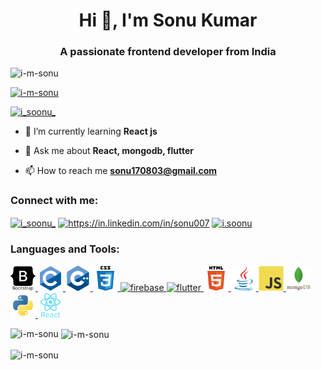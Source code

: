 <h1 align="center">Hi 👋, I'm Sonu Kumar</h1>
<h3 align="center">A passionate frontend developer from India</h3>

<p align="left"> <img src="https://komarev.com/ghpvc/?username=i-m-sonu&label=Profile%20views&color=0e75b6&style=flat" alt="i-m-sonu" /> </p>

<p align="left"> <a href="https://github.com/ryo-ma/github-profile-trophy"><img src="https://github-profile-trophy.vercel.app/?username=i-m-sonu" alt="i-m-sonu" /></a> </p>

<p align="left"> <a href="https://twitter.com/i_soonu_" target="blank"><img src="https://img.shields.io/twitter/follow/i_soonu_?logo=twitter&style=for-the-badge" alt="i_soonu_" /></a> </p>

- 🌱 I’m currently learning **React js**



- 💬 Ask me about **React, mongodb, flutter**

- 📫 How to reach me **sonu170803@gmail.com**

<h3 align="left">Connect with me:</h3>
<p align="left">
<a href="https://twitter.com/i_soonu_" target="blank"><img align="center" src="https://raw.githubusercontent.com/rahuldkjain/github-profile-readme-generator/master/src/images/icons/Social/twitter.svg" alt="i_soonu_" height="30" width="40" /></a>
<a href="https://linkedin.com/in/https://in.linkedin.com/in/sonu007" target="blank"><img align="center" src="https://raw.githubusercontent.com/rahuldkjain/github-profile-readme-generator/master/src/images/icons/Social/linked-in-alt.svg" alt="https://in.linkedin.com/in/sonu007" height="30" width="40" /></a>
<a href="https://instagram.com/i.soonu" target="blank"><img align="center" src="https://raw.githubusercontent.com/rahuldkjain/github-profile-readme-generator/master/src/images/icons/Social/instagram.svg" alt="i.soonu" height="30" width="40" /></a>
</p>

<h3 align="left">Languages and Tools:</h3>
<p align="left"> <a href="https://getbootstrap.com" target="_blank" rel="noreferrer"> <img src="https://raw.githubusercontent.com/devicons/devicon/master/icons/bootstrap/bootstrap-plain-wordmark.svg" alt="bootstrap" width="40" height="40"/> </a> <a href="https://www.cprogramming.com/" target="_blank" rel="noreferrer"> <img src="https://raw.githubusercontent.com/devicons/devicon/master/icons/c/c-original.svg" alt="c" width="40" height="40"/> </a> <a href="https://www.w3schools.com/cpp/" target="_blank" rel="noreferrer"> <img src="https://raw.githubusercontent.com/devicons/devicon/master/icons/cplusplus/cplusplus-original.svg" alt="cplusplus" width="40" height="40"/> </a> <a href="https://www.w3schools.com/css/" target="_blank" rel="noreferrer"> <img src="https://raw.githubusercontent.com/devicons/devicon/master/icons/css3/css3-original-wordmark.svg" alt="css3" width="40" height="40"/> </a> <a href="https://firebase.google.com/" target="_blank" rel="noreferrer"> <img src="https://www.vectorlogo.zone/logos/firebase/firebase-icon.svg" alt="firebase" width="40" height="40"/> </a> <a href="https://flutter.dev" target="_blank" rel="noreferrer"> <img src="https://www.vectorlogo.zone/logos/flutterio/flutterio-icon.svg" alt="flutter" width="40" height="40"/> </a> <a href="https://www.w3.org/html/" target="_blank" rel="noreferrer"> <img src="https://raw.githubusercontent.com/devicons/devicon/master/icons/html5/html5-original-wordmark.svg" alt="html5" width="40" height="40"/> </a> <a href="https://www.java.com" target="_blank" rel="noreferrer"> <img src="https://raw.githubusercontent.com/devicons/devicon/master/icons/java/java-original.svg" alt="java" width="40" height="40"/> </a> <a href="https://developer.mozilla.org/en-US/docs/Web/JavaScript" target="_blank" rel="noreferrer"> <img src="https://raw.githubusercontent.com/devicons/devicon/master/icons/javascript/javascript-original.svg" alt="javascript" width="40" height="40"/> </a> <a href="https://www.mongodb.com/" target="_blank" rel="noreferrer"> <img src="https://raw.githubusercontent.com/devicons/devicon/master/icons/mongodb/mongodb-original-wordmark.svg" alt="mongodb" width="40" height="40"/> </a> <a href="https://www.python.org" target="_blank" rel="noreferrer"> <img src="https://raw.githubusercontent.com/devicons/devicon/master/icons/python/python-original.svg" alt="python" width="40" height="40"/> </a> <a href="https://reactjs.org/" target="_blank" rel="noreferrer"> <img src="https://raw.githubusercontent.com/devicons/devicon/master/icons/react/react-original-wordmark.svg" alt="react" width="40" height="40"/> </a> </p>

<p><img align="left" src="https://github-readme-stats.vercel.app/api/top-langs?username=i-m-sonu&show_icons=true&locale=en&layout=compact" alt="i-m-sonu" /></p>

<p>&nbsp;<img align="center" src="https://github-readme-stats.vercel.app/api?username=i-m-sonu&show_icons=true&locale=en" alt="i-m-sonu" /></p>

<p><img align="center" src="https://github-readme-streak-stats.herokuapp.com/?user=i-m-sonu&" alt="i-m-sonu" /></p>

